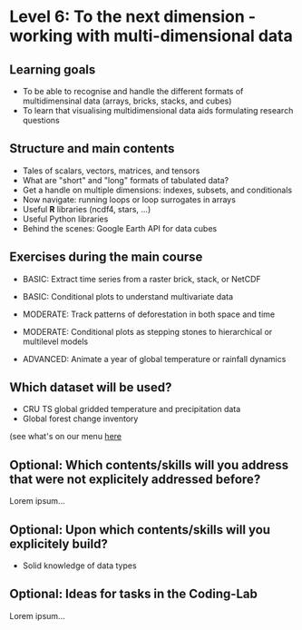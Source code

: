 # Level 6: To the next dimension - working with multi-dimensional data

## Learning goals

- To be able to recognise and handle the different formats of multidimensinal data (arrays, bricks, stacks, and cubes)
- To learn that visualising multidimensional data aids formulating research questions

## Structure and main contents

- Tales of scalars, vectors, matrices, and tensors
- What are "short" and "long" formats of tabulated data?
- Get a handle on multiple dimensions: indexes, subsets, and conditionals
- Now navigate: running loops or loop surrogates in arrays
- Useful **R** libraries (ncdf4, stars, ...) 
- Useful Python libraries
- Behind the scenes: Google Earth API for data cubes

## Exercises during the main course

- BASIC: Extract time series from a raster brick, stack, or NetCDF
- BASIC: Conditional plots to understand multivariate data

- MODERATE: Track patterns of deforestation in both space and time
- MODERATE: Conditional plots as stepping stones to hierarchical or multilevel models

- ADVANCED: Animate a year of global temperature or rainfall dynamics

## Which dataset will be used?

- CRU TS global gridded temperature and precipitation data
- Global forest change inventory

(see what's on our menu [here](https://docs.google.com/document/d/1_G0cOln6_omAV4TaKkYK8tFK1fvvzaH_YP5BD31ZzUE/edit#)

## Optional: Which contents/skills will you address that were not explicitely addressed before?

Lorem ipsum...


## Optional: Upon which contents/skills will you explicitely build?

- Solid knowledge of data types

## Optional: Ideas for tasks in the Coding-Lab

Lorem ipsum...

